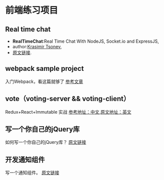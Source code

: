 
# 前端练习项目
## Real time chat
- **RealTimeChat**:Real Time Chat With NodeJS, Socket.io and ExpressJS,
- author:[Krasimir Tsonev](http://tutsplus.com/authors/krasimir-tsonev),
- [原文链接](http://code.tutsplus.com/tutorials/real-time-chat-with-nodejs-socketio-and-expressjs--net-31708#post_comments).


## webpack sample project
入门Webpack，看这篇就够了
[参考文章](http://blog.csdn.net/kun5706947/article/details/52596766)

## vote（voting-server && voting-client）
Redux+React+Immutable 实战
[参考地址：中文](http://www.kancloud.cn/digest/redux/71554),[原文地址：英文](http://teropa.info/blog/2015/09/10/full-stack-redux-tutorial.html)

## 写一个你自己的jQuery库
如何写一个你自己的jQuery库？
[原文链接](https://github.com/Lucifier129/Lucifier129.github.io/blob/master/lab/build-your-own-jquery-library.md)

## 开发通知组件
写一个通知组件。 [原文链接](https://www.lingchenxuan.com/2017/06/26/后台类系统组件-通知/)
